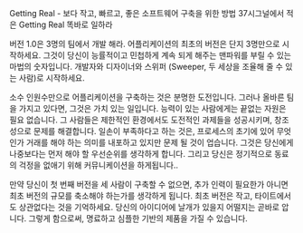 Getting Real - 보다 작고, 빠르고, 좋은 소프트웨어 구축을 위한 방법
37시그널에서 적은 Getting Real  똑바로 일하라

버전 1.0은 3명의 팀에서 개발 해라.
어플리케이션의 최초의 버전은 단지 3명만으로 시작하세요. 그것이 당신이 능률적이고 민첩하게 계속 되게 해주는 맨파워를 부릴 수 있는 마법의 숫자입니다. 개발자와 디자이너와 스위퍼 (Sweeper, 두 세상을 조율해 줄 수 있는 사람)로 시작하세요.

소수 인원수만으로 어플리케이션을 구축하는 것은 분명한 도전입니다. 그러나 올바른 팀을 가지고 있다면, 그것은 가치 있는 일입니다. 능력이 있는 사람에게는 끝없는 자원은 필요 없습니다. 그 사람들은 제한적인 환경에서도 도전적인 과제들을 성공시키며, 창조성으로 문제를 해결합니다. 일손이 부족하다고 하는 것은, 프로세스의 초기에 있어 무엇인가 거래를 해야 하는 의미를 내포하고 있지만 문제 될 것이 업습니다. 그것은 당신에게 나중보다는 먼저 해야 할 우선순위를 생각하게 합니다. 그리고 당신은 정기적으로 동료의 걱정을 없애기 위해 커뮤니케이션을 하게됩니다..

만약 당신이 첫 번째 버전을 세 사람이 구축할 수 없으면, 추가 인력이 필요한가 아니면 최초 버전의 규모를 축소해야 하는가를 생각하게 됩니다. 최초 버전은 작고, 타이트에서도 상관없다는 것을 기억하세요. 당신의 아이디어에 날개가 있을지 어떨지는 곧바로 압니다. 그렇게 함으로써, 명료하고 심플한 기반의 제품을 가질 수 있습니다.